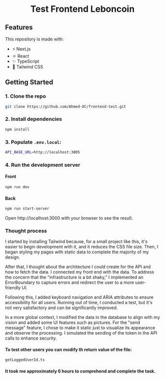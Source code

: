 <div align="center">
  <h1>Test Frontend Leboncoin</h1>
</div>

## Features

This repository is made with:

- ⚡️ Next.js
- ⚛️ React
- ✨ TypeScript
- 💨 Tailwind CSS

## Getting Started

### 1. Clone the repo

```bash
git clone https://github.com/Ahmed-OC/frontend-test.git
```

### 2. Install dependencies

```bash
npm install
```

### 3. Populate `.env.local`:

```bash
API_BASE_URL=http://localhost:3005
```

### 4. Run the development server

#### Front
```bash
npm run dev
```
#### Back
```bash
npm run start-server
```
Open http://localhost:3000 with your browser to see the result.

### Thought process


I started by installing Tailwind because, for a small project like this, it's easier to begin development with it, and it reduces the CSS file size. Then, I began styling my pages with static data to complete the majority of my design.

After that, I thought about the architecture I could create for the API and how to fetch the data. I connected my front end with the data. To address the concern that the "infrastructure is a bit shaky," I implemented an ErrorBoundary to capture errors and redirect the user to a more user-friendly UI.

Following this, I added keyboard navigation and ARIA attributes to ensure accessibility for all users. Running out of time, I conducted a test, but it's not very satisfactory and can be significantly improved.

In a more global context, I modified the data in the database to align with my vision and added some UI features such as pictures. For the "send message" feature, I chose to make it static just to visualize its appearance and observe the processing. I simulated the sending of the token in the API calls to enhance security.

#### To test other users you can modify th return value of the file:
```bash
getLoggedUserId.ts
```

#### It took me approximately 6 hours to comprehend and complete the task.


